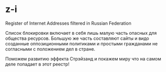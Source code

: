 z-i
===

Register of Internet Addresses filtered in Russian Federation

Список блокировки включает в себя лишь малую часть опасных для общества ресурсов. Большую же часть составляют сайты и видо созданные оппозиционными политиками и простыми гражданами не согласными с положением дел в стране.

Поможем развитию эффекта Стрэйзанд и покажем миру что на самом деле попадает в этот реестр!
